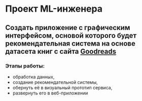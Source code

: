 # Проект ML-инженера

## Создать приложение с графическим интерфейсом, основой которого будет рекомендательная система на основе датасета книг с сайта [Goodreads](https://www.goodreads.com/?ref=xranks)

### Этапы работы:
- обработка данных,
- создание рекомендательной системы, 
- обернуть её в визуальный прототип сервиса,
- развернуть его в веб-приложении